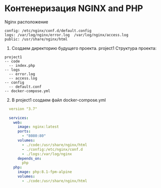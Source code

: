 # Контенеризация NGINX and PHP

Nginx расположение
```
config: /etc/nginx/conf.d/default.config
logs: /var/log/nginx/error.log  /var/log/nginx/access.log
public: /usr/share/nginx/html
```
1. Создаем директорию будущего проекта. project1 Структура проекта:
```
project1
-- code
  -- index.php
-- logs
  -- error.log
  -- access.log
-- config
  -- default.conf
-- docker-compose.yml
```

2. В project1 создаем файл docker-compose.yml
```yml
  version "3.7"
  
  services:
    web:
      image: nginx:latest
      ports:
        - "8080:80"
      volumes:
        - ./code:/usr/share/nginx/html
        - ./config:/etc/nginx/conf.d
        - ./logs:/var/log/nginx
      depends_on:
        php
    php:
      image: php:8.1-fpm-alpine
      volumes:
        - ./code:/usr/share/nginx/html


```
